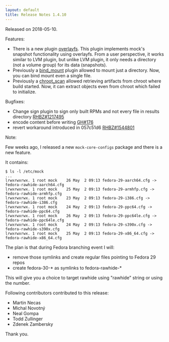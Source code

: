 ```yaml
---
layout: default
title: Release Notes 1.4.10
---
```


Released on 2018-05-10.

Features:
- There is a new plugin [overlayfs](Plugin-Overlayfs). This plugin implements mock's snapshot functionality using overlayfs. From a user perspective, it works similar to LVM plugin, but unlike LVM plugin, it only needs a directory (not a volume group) for its data (snapshots).
- Previously a [bind_mount](Plugin-BindMount) plugin allowed to mount just a directory. Now, you can bind mount even a single file.
- Previously a [chroot_scan](Plugin-ChrootScan) allowed retrieving artifacts from chroot where build started. Now, it can extract objects even from chroot which failed to initialize.

Bugfixes:
- Change sign plugin to sign only built RPMs and not every file in results directory [RHBZ#1217495](https://bugzilla.redhat.com/show_bug.cgi?id=1217495)
- encode content before writing [GH#176](https://github.com/rpm-software-management/mock/issues/176)
- revert workaround introduced in 057c51d6 [RHBZ#1544801](https://bugzilla.redhat.com/show_bug.cgi?id=1544801)

Note:

Few weeks ago, I released a new `mock-core-configs` package and there is a new feature.

It contains:

```
$ ls -l /etc/mock
...
lrwxrwxrwx. 1 root mock    26 May  2 09:13 fedora-29-aarch64.cfg -> fedora-rawhide-aarch64.cfg
lrwxrwxrwx. 1 root mock    25 May  2 09:13 fedora-29-armhfp.cfg -> fedora-rawhide-armhfp.cfg
lrwxrwxrwx. 1 root mock    23 May  2 09:13 fedora-29-i386.cfg -> fedora-rawhide-i386.cfg
lrwxrwxrwx. 1 root mock    24 May  2 09:13 fedora-29-ppc64.cfg -> fedora-rawhide-ppc64.cfg
lrwxrwxrwx. 1 root mock    26 May  2 09:13 fedora-29-ppc64le.cfg -> fedora-rawhide-ppc64le.cfg
lrwxrwxrwx. 1 root mock    24 May  2 09:13 fedora-29-s390x.cfg -> fedora-rawhide-s390x.cfg
lrwxrwxrwx. 1 root mock    25 May  2 09:13 fedora-29-x86_64.cfg -> fedora-rawhide-x86_64.cfg
```

The plan is that during Fedora branching event I will:

* remove those symlinks and create regular files pointing to Fedora 29 repos
* create fedora-30-* as symlinks to fedora-rawhide-*

This will give you a choice to target rawhide using "rawhide" string or using the number.

Following contributors contributed to this release:

* Martin Necas
* Michal Novotný
* Neal Gompa
* Todd Zullinger
* Zdenek Zambersky

Thank you.
